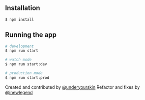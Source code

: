 

## Installation

```bash
$ npm install
```

## Running the app

```bash
# development
$ npm run start

# watch mode
$ npm run start:dev

# production mode
$ npm run start:prod
```

Created and contributed by [@underyourskin](https://github.com/underyourskin) Refactor and fixes by [@inewlegend](https://github.com/inewlegend)
